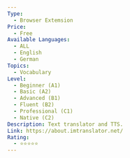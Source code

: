 ```yaml
---
Type:
  - Browser Extemsion
Price:
  - Free
Available Languages:
  - ALL
  - English
  - German
Topics:
  - Vocabulary
Level:
  - Beginner (A1)
  - Basic (A2)
  - Advanced (B1)
  - Fluent (B2)
  - Professional (C1)
  - Native (C2)
Description: Text translator and TTS.
Link: https://about.imtranslator.net/
Rating:
  - ⭐⭐⭐⭐⭐
---
```

